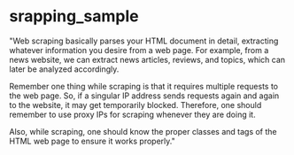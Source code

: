 # srapping_sample
"Web scraping basically parses your HTML document in detail, extracting whatever information you desire from a web page.
For example, from a news website, we can extract news articles, reviews, and topics, which can later be analyzed accordingly.

Remember one thing while scraping is that it requires multiple requests to the web page. 
So, if a singular IP address sends requests again and again to the website, it may get temporarily blocked. 
Therefore, one should remember to use proxy IPs for scraping whenever they are doing it.

Also, while scraping, one should know the proper classes and tags of the HTML web page to ensure it works properly."

